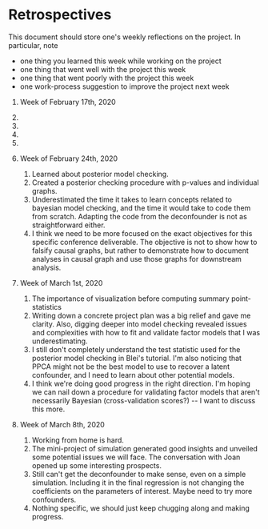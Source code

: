 Retrospectives
==============
This document should store one's weekly reflections on the project. In particular, note

- one thing you learned this week while working on the project
- one thing that went well with the project this week
- one thing that went poorly with the project this week
- one work-process suggestion to improve the project next week

1. Week of February 17th, 2020
  1.
  2.
  3.
  4.


2. Week of February 24th, 2020
    1. Learned about posterior model checking. 
    2. Created a posterior checking procedure with p-values and individual graphs. 
    3. Underestimated the time it takes to learn concepts related to bayesian model checking, and the time it would take to code them from scratch. Adapting the code from the deconfounder is not as straightforward either. 
    4. I think we need to be more focused on the exact objectives for this specific conference deliverable. The objective is not to show how to falsify causal graphs, but rather to demonstrate how to document analyses in causal graph and use those graphs for downstream analysis. 


3. Week of March 1st, 2020
    1. The importance of visualization before computing summary point-statistics
    2. Writing down a concrete project plan was a big relief and gave me clarity. Also, digging deeper into model checking revealed issues and complexities with how to fit and validate factor models that I was underestimating.
    3. I still don't completely understand the test statistic used for the posterior model checking in Blei's tutorial. I'm also noticing that PPCA might not be the best model to use to recover a latent confounder, and I need to learn about other potential models. 
    4. I think we're doing good progress in the right direction. I'm hoping we can nail down a procedure for validating factor models that aren't necessarily Bayesian (cross-validation scores?) -- I want to discuss this more. 
    
4. Week of March 8th, 2020
    1. Working from home is hard. 
    2. The mini-project of simulation generated good insights and unveiled some potential issues we will face. The conversation with Joan opened up some interesting prospects.
    3. Still can't get the deconfounder to make sense, even on a simple simulation. Including it in the final regression is not changing the coefficients on the parameters of interest. Maybe need to try more confounders.
    4. Nothing specific, we should just keep chugging along and making progress. 

